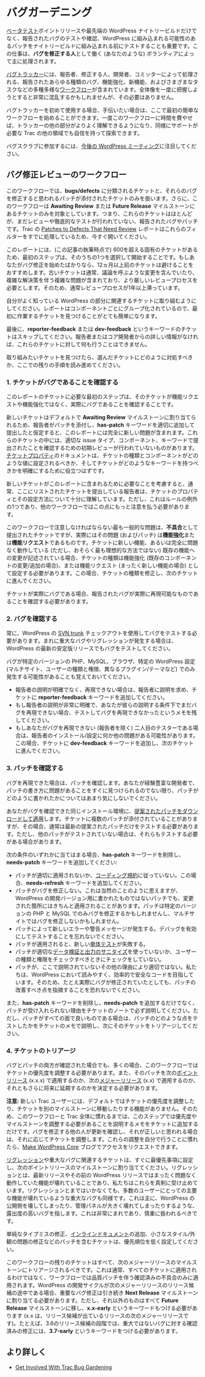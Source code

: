<!--
# Bug Gardening
-->

# バグガーデニング

<!--
Not only is it important to [beta test](https://make.wordpress.org/core/handbook/testing/beta/) point release and bleeding edge WordPress nightly builds, but it’s also important to test and confirm reported bugs, and test patches submitted for possible inclusion to WordPress before they ever make it into the nightly builds. This job is mostly handled by volunteers (such as yourself) that serve as **bug gardeners**.
-->

[ベータテスト](https://make.wordpress.org/core/handbook/testing/beta/)ポイントリリースや最先端の WordPress ナイトリービルドだけでなく、報告されたバグのテストや確認、WordPress に組み込まれる可能性のあるパッチをナイトリービルドに組み込まれる前にテストすることも重要です。この仕事は、**バグを修正する人**として働く (あなたのような) ボランティアによって主に処理されます。

<!--
The [bug tracker](https://make.wordpress.org/core/handbook/trac/) contains numerous, wildly different [workflows](https://make.wordpress.org/core/handbook/trac/keywords/) through which all types of reported bugs, enhancements, new features, and various tasks are handled by reporters, gardeners, developers, and committers. It can be incredibly confusing trying to grasp the big picture all at once, but you don’t have to.
-->

[バグトラッカー](https://make.wordpress.org/core/handbook/trac/)には、報告者、修正する人、開発者、コミッターによって処理される、報告されたあらゆる種類のバグ、機能強化、新機能、およびさまざまなタスクなどの多種多様な[ワークフロー](https://make.wordpress.org/core/handbook/trac/keywords/)が含まれています。全体像を一度に把握しようとすると非常に混乱するかもしれませんが、その必要はありません。

<!--
If you are new to the bug tracker and want to help out, here’s how you can get started with your first simple workflow. Once you have spent some time in this workflow, the rest of the tracker will become much more familiar, and you can feel confident in exploring other areas of Trac that also need help.
-->

バグトラッカーを初めて使用する場合、手伝いたい場合は、ここで最初の簡単なワークフローを始めることができます。一度このワークフローに時間を費やせば、トラッカーの他の部分がよりよく理解できるようになり、同様にサポートが必要な Trac の他の領域でも自信を持って探索できます。

<!--
Keep an eye on [upcoming WordPress meetings](https://make.wordpress.org/meetings/) to join a bug scrub.
-->

バグスクラブに参加するには、[今後の WordPress ミーティング](https://make.wordpress.org/meetings/)に注目してください。

<!--
## The Bugfix Review Workflow
-->

## バグ修正レビューのワークフロー

<!--
In this workflow, we are only going to work on tickets categorized as **bugs/defects**, and also just the ones with patches attached that supposedly fix those bugs. Additionally, this workflow only involves tickets in the **Awaiting Review** or the **Future Release** milestones, meaning that these are mostly reported bugs and patches that have not been reviewed or thoroughly tested yet. The [Patches to Defects That Need Review](https://core.trac.wordpress.org/report/46) report in Trac handles these filters for you already, so go ahead and open that now.
-->

このワークフローでは、**bugs/defects** に分類されるチケットと、それらのバグを修正すると思われるパッチが添付されたチケットのみを扱います。さらに、このワークフローは **Awaiting Review** または **Future Release** マイルストーンにあるチケットのみを対象としています。つまり、これらのチケットはほとんどが、まだレビューや徹底的なテストが行われていない、報告されたバグやパッチです。Trac の [Patches to Defects That Need Review](https://core.trac.wordpress.org/report/46) レポートはこれらのフィルターをすでに処理しているため、今すぐ開いてください。

<!--
There are over 600 unique tickets in the report (at the time of this writing), so the first step is to choose one of those to start with. If you are just starting out as a bug gardener, we recommend avoiding any tickets more than 12 months old. Older tickets usually involve some controversial changes, or involve complex problems with complex solutions, requiring a heavier review process, which is usually why they have been stuck in the review process for more than a year.
-->

このレポートには、(この記事の執筆時点で) 600を超える固有のチケットがあるため、最初のステップは、そのうちの1つを選択して開始することです。もしあなたがバグ修正を始めたばかりなら、12ヵ月以上前のチケットは避けることをおすすめします。古いチケットは通常、議論を呼ぶような変更を含んでいたり、複雑な解決策を伴う複雑な問題が含まれており、より厳しいレビュープロセスを必要とします。そのため、通常レビュープロセスが1年以上滞っています。

<!--
You should try to work on tickets related to parts of WordPress that you are familiar with. The report is grouped by component, which makes the task of finding your first ticket to work on much easier.
-->

自分がよく知っている WordPress の部分に関連するチケットに取り組むようにしてください。レポートはコンポーネントごとにグループ化されているので、最初に作業するチケットを見つけることがとても簡単になります。

<!--
Last, you should skip over any tickets with the **reporter-feedback** or **dev-feedback** keywords – you won’t be able to do anything with those tickets without more information from the reporter or a core developer.
-->

最後に、**reporter-feedback** または **dev-feedback** というキーワードのチケットはスキップしてください。報告者またはコア開発者からの詳しい情報がなければ、これらのチケットに対して何も行うことはできません。

<!--
Once you have found a ticket you want to work on, continue reading the rest of the instructions here for how you should address the ticket you have picked out.
-->

取り組みたいチケットを見つけたら、選んだチケットにどのように対処すべきか、ここでの残りの手順を読み進めてください。

<!--
### 1\. Ensure The Ticket Is A Bug
-->

### 1\. チケットがバグであることを確認する

<!--
The first step required for any of the tickets in this report is to ensure that the ticket is in fact a bug, and not a feature request or enhancement.
-->

このレポートのチケットに必要な最初のステップは、そのチケットが機能リクエストや機能強化ではなく、実際にバグであることを確認することです。

<!--
Since new tickets are assigned to the **Awaiting Review** milestone by default, this report will include completely fresh issues, assuming the reporter attached a patch and added the **has-patch** keyword properly upon submission. Some of these tickets have not been through an initial review to ensure it was submitted with the proper issue type, component, and keywords. The documentation on the [ticket properties](https://make.wordpress.org/core/handbook/trac/#ticket-properties) should help clarify exactly which values the ticket type and component should be set as, and what keywords the ticket should have.
-->

新しいチケットはデフォルトで **Awaiting Review** マイルストーンに割り当てられるため、報告者がパッチを添付し、**has-patch** キーワードを適切に追加して提出したと仮定すると、このレポートには完全に新しい問題が含まれます。これらのチケットの中には、適切な issue タイプ、コンポーネント、キーワードで提出されたことを確認するための初期レビューが行われていないものがあります。[チケットプロパティ](https://make.wordpress.org/core/handbook/trac/#ticket-properties)のドキュメントは、チケットの種類とコンポーネントがどのような値に設定されるべきか、そしてチケットがどのようなキーワードを持つべきかを明確にするために役立つはずです。

<!--
Considering what is involved for new tickets to be included in this report, the reporters submitting tickets listed here usually have a fairly good feel for the ticket properties and how they should be set. However, this is one of those exceptions to the rule – you will need to be much more critical of this in other workflows.
-->

新しいチケットがこのレポートに含まれるために必要なことを考慮すると、通常、ここにリストされたチケットを提出している報告者は、チケットのプロパティとその設定方法について十分に理解しています。ただし、これはルールの例外の1つであり、他のワークフローではこの点にもっと注意を払う必要があります。

<!--
The most common problem you need to watch for in this workflow are tickets that have been submitted as a **defect**, but in reality, the issue (and patch) is actually an **enhancement** or a **feature request**. If the ticket describes new functionality, or even a change to existing functionality that is working perfectly fine (but perhaps not in the most ideal way), then the ticket type needs to be set as an enhancement (in the case of a change/addition to an existing component), or as a feature request (in the case of entirely new features). If this happens, fix the ticket type, and move on to the next ticket.
-->

このワークフローで注意しなければならない最も一般的な問題は、**不具合**として提出されたチケットですが、実際にはその問題 (およびパッチ) は**機能強化**または**機能リクエスト**であるものです。チケットに新しい機能、あるいは完全に問題なく動作している (ただし、おそらく最も理想的な方法ではない) 既存の機能への変更が記述されている場合、チケットの種類は機能強化 (既存のコンポーネントの変更/追加の場合)、または機能リクエスト (まったく新しい機能の場合) として設定する必要があります。この場合、チケットの種類を修正し、次のチケットに進んでください。

<!--
If the ticket is actually a bug, you need to confirm that the reported bug is, in fact, one that can be reproduced.
-->

チケットが実際にバグである場合、報告されたバグが実際に再現可能なものであることを確認する必要があります。

<!--
### 2\. Confirm The Bug
-->

### 2\. バグを確認する

<!--
You should always test for the bug using a [SVN trunk](https://make.wordpress.org/core/handbook/svn/) checkout of WordPress. In the rare cases of critical bugs and regressions, then you should also test for the bug in the latest stable release of WordPress too.
-->

常に、WordPress の [SVN trunk](https://make.wordpress.org/core/handbook/svn/) チェックアウトを使用してバグをテストする必要があります。まれに重大なバグやリグレッションが発生する場合は、WordPress の最新の安定版リリースでもバグをテストしてください。

<!--
Remember that it’s possible the bug only exhibits itself under specific versions of PHP, MySQL, browsers, and/or certain WordPress settings (i.e. multisite, roles/capabilities, different plugins/themes).
-->

バグが特定のバージョンの PHP、MySQL、ブラウザ、特定の WordPress 設定 (マルチサイト、ユーザーの種類と権限、異なるプラグイン/テーマなど) でのみ発生する可能性があることも覚えておいてください。

<!--
*   If the reporter wasn’t clear and you can’t reproduce it, ask for clarification from the reporter, and add the **reporter-feedback** keyword to the ticket.
*   If the reporter was very clear, and you still can’t reproduce the bug under their claimed conditions, leave a note that you tested it and couldn’t reproduce the bug.
*   If you are the second tester (besides the reporter) that can’t reproduce the bug, there’s a chance that something else could be wrong with the reporter’s installation/configuration. If this happens, add the **dev-feedback** keyword to the ticket, and move to the next ticket.
-->

*   報告者の説明が明確でなく、再現できない場合は、報告者に説明を求め、チケットに **reporter-feedback** キーワードを追加してください。
*   もし報告者の説明が非常に明確で、あなたが彼らの説明する条件下でまだバグを再現できない場合、テストしてバグを再現できなかったというメモを残してください。
*   もしあなたがバグを再現できない (報告者を除く) 二人目のテスターである場合は、報告者のインストール/設定に何か他の問題がある可能性があります。この場合、チケットに **dev-feedback** キーワードを追加し、次のチケットに進んでください。

<!--
### 3\. Confirm The Patch
-->

### 3\. パッチを確認する

<!--
If you were able to reproduce the bug, then it is time to confirm the patch. Don’t worry too much about how the patch was written, unless you are a more experienced developer and can immediately spot problems with the way the patch was written.
-->

バグを再現できた場合は、パッチを確認します。あなたが経験豊富な開発者で、パッチの書き方に問題があることをすぐに見つけられるのでない限り、パッチがどのように書かれたかについてはあまり気にしないでください。

<!--
[Download and apply the suggested patch](https://make.wordpress.org/core/handbook/tutorials/working-with-patches/#creating-and-applying-patches-with-grunt) to the same installation you were able to confirm the bug on. Sometimes a ticket will have multiple patches attached, and, if so, usually only the latest suggested patch needs testing; however, you might need to test the other patches too, if they haven’t been tested.
-->

あなたがバグを確認できた同じインストール環境に、[提案されたパッチをダウンロードして適用](https://make.wordpress.org/core/handbook/tutorials/working-with-patches/#creating-and-applying-patches-with-grunt)します。チケットに複数のパッチが添付されていることがありますが、その場合、通常は最新の提案されたパッチだけをテストする必要があります。ただし、他のパッチがテストされていない場合は、それらもテストする必要がある場合があります。

<!--
If any of the following conditions apply, remove the **has-patch** keyword, and add the **needs-patch** keyword:
-->

次の条件のいずれかに当てはまる場合、**has-patch** キーワードを削除し、**needs-patch** キーワードを追加してください:

<!--
*   The patch does not apply cleanly, or does not follow the [coding standards](https://make.wordpress.org/core/handbook/coding-standards/). Add the **needs-refresh** keyword for this case.
*   The patch does not fix the bug. This seems obvious, but some patches might not have been written for the development version of WordPress, yet still apply cleanly where things have changed. The patch might only fix the bug under a specific version of PHP and MySQL, or won’t fix the bug in multisite.
*   The patch introduces new errors or warning messages. Remember to test with debug turned on.
*   New [unit tests](https://make.wordpress.org/core/handbook/automated-testing/) fail with the patch applied.
*   The patch does not use appropriate [data validation and output sanitization](https://codex.wordpress.org/Data_Validation), or doesn’t make checks against user roles and capabilities when it should.
*   The patch is not adequate for any other reason not covered here. We strive for legible, efficient, and secure code in WordPress, so don’t be afraid to point out areas of a patch that should be improved, even if it does actually fix the bug.
-->

*   パッチが適切に適用されないか、[コーディング規約](https://make.wordpress.org/core/handbook/coding-standards/)に従っていない。この場合、**needs-refresh** キーワードを追加してください。
*   パッチがバグを修正しない。これは当然のことのように思えますが、WordPress の開発バージョン用に書かれたものではないパッチでも、変更された箇所にはきちんと適用されることがあります。パッチは特定のバージョンの PHP と MySQL でのみバグを修正するかもしれませんし、マルチサイトではバグを修正しないかもしれません。
*   パッチによって新しいエラーや警告メッセージが発生する。デバッグを有効にしてテストすることを忘れないでください。
*   パッチが適用されると、新しい[単体テスト](https://make.wordpress.org/core/handbook/automated-testing/)が失敗する。
*   パッチが適切な[データ検証と出力のサニタイズ](https://codex.wordpress.org/Data_Validation)を使っていないか、ユーザーの種類と権限をチェックすべきときにチェックをしていない。
*   パッチが、ここで説明されていないその他の理由により適切ではない。私たちは、WordPress において読みやすく、効率的で安全なコードを目指しています。そのため、たとえ実際にバグが修正されていたとしても、パッチの改善すべき点を指摘することを恐れないでください。

<!--
Make sure you explain why the patch cannot be accepted in the ticket notes, in addition to removing the **has-patch** keyword and adding **needs-patch**. If, however, the patch looks good on all fronts, then you should explain what aspects of the patch you tested in the ticket notes, and triage the ticket next.
-->

また、**has-patch** キーワードを削除し、**needs-patch** を追加するだけでなく、パッチが受け入れられない理由をチケットのノートで必ず説明してください。ただし、パッチがすべての面で良いものである場合は、パッチのどのような点をテストしたかをチケットのメモで説明し、次にそのチケットをトリアージしてください。

<!--
### 4\. Triage The Ticket
-->

### 4\. チケットのトリアージ

<!--
With both the bug and patch confirmed, the priority of the ticket often still needs to be adjusted in this workflow. We also need to decide whether the patch should be applied in the next [point release](https://make.wordpress.org/core/glossary/#point-release) (x.x.x), the next [major release](https://make.wordpress.org/core/glossary/#major-release) (x.x), or if it should still be delayed farther into the future.
-->

バグとパッチの両方が確認された場合でも、多くの場合、このワークフローではチケットの優先度を調整する必要があります。また、そのパッチを次の[ポイントリリース](https://make.wordpress.org/core/glossary/#point-release) (x.x.x) で適用するのか、次の[メジャーリリース](https://make.wordpress.org/core/glossary/#major-release) (x.x) で適用するのか、それともさらに将来に延期するのかを決定する必要があります。

<!--
**Note:** New Trac users do not have the ability to adjust the priority of a ticket or move it to a different milestone by default, so until you feel comfortable with this workflow and Trac in general, this step will require you to simply add a note to the ticket explaining that the priority or milestone should be adjusted. One of the other bug gardeners will see the update, and adjust the ticket accordingly if it looks correct. When you feel comfortable making these adjustments yourself, you can request access on the [Make WordPress Core](https://make.wordpress.org/core/) blog.
-->

**注意:** 新しい Trac ユーザーには、デフォルトではチケットの優先度を調整したり、チケットを別のマイルストーンに移動したりする機能がありません。そのため、このワークフローと Trac 全体に慣れるまでは、このステップでは優先度やマイルストーンを調整する必要があることを説明するメモをチケットに追加するだけです。バグを修正する他の人が更新を確認し、それが正しいと思われる場合は、それに応じてチケットを調整します。これらの調整を自分で行うことに慣れたら、[Make WordPress Core](https://make.wordpress.org/core/) ブログでアクセスをリクエストできます。

<!--
Tickets related to [regressions](https://make.wordpress.org/core/glossary/#regression) and critical bugs should be immediately set to the highest priority, and assigned to the next point release milestone. Regressions are broken features that were working perfectly fine in the latest release or the WordPress release before that, and we take these seriously. The same goes for critical bugs which may not be a regression, but still involves an aspect of a major feature being broken for a majority of users. This mostly refers to bugs with high exposure, such as breaking the public-facing side of WordPress, or major breaks in the administration panel. This should be very rare, and should be used sparingly.
-->

[リグレッション](https://make.wordpress.org/core/glossary/#regression)や重大なバグに関連するチケットは、すぐに最優先事項に設定し、次のポイントリリースのマイルストーンに割り当ててください。リグレッションとは、最新リリースやその前の WordPress リリースではまったく問題なく動作していた機能が壊れていることであり、私たちはこれらを真剣に受け止めています。リグレッションとまではいかなくても、多数のユーザーにとっての主要な機能が壊れているような重大なバグも同様です。これは主に、WordPress の公開側を壊してしまったり、管理パネルが大きく壊れてしまったりするような、露出度の高いバグを指します。これは非常にまれであり、慎重に扱われるべきです。

<!--
Tickets involving patches that fix simple typos, add [inline documentation](https://make.wordpress.org/core/glossary/#inline-docs), or fix minor style/appearance issues, should be set to a lower priority.
-->

単純なタイプミスの修正、[インラインドキュメント](https://make.wordpress.org/core/glossary/#inline-docs)の追加、小さなスタイル/外観の問題の修正などのパッチを含むチケットは、優先順位を低く設定してください。

<!--
All remaining tickets in this workflow should be triaged to the next major release milestone. This does not normally apply to all tickets in general, just confirmed defects with quality patches, which is all this workflow deals with. If the WordPress development cycle is in the middle of release candidates for the next major release, critical bug fixes should still be assigned to the **Next Release** milestone; however, everything else should be moved to the **Future Release** milestone, and should also be tagged with the keyword **x.x-early** (where x.x is the next major release after the one with a release candidate out). For example, during the 3.6 release candidate phase, confirmed fixes for non-critical bugs should be tagged with the **3.7-early** keyword.
-->

このワークフローの残りのチケットはすべて、次のメジャーリリースのマイルストーンにトリアージされるべきです。これは通常、すべてのチケットに適用されるわけではなく、ワークフローでは品質パッチを伴う確認済みの不具合のみに適用されます。WordPress の開発サイクルが次のメジャーリリースのリリース候補の途中である場合、重要なバグ修正は引き続き **Next Release** マイルストーンに割り当てる必要があります。ただし、それ以外のものはすべて **Future Release** マイルストーンに移し、**x.x-early** というキーワードもつける必要があります (x.x は、リリース候補が出ているリリースの次のメジャーリリースです)。たとえば、3.6のリリース候補の段階では、重大ではないバグに対する確認済みの修正には、**3.7-early** というキーワードをつける必要があります。

<!--
## Learn More
-->

## より詳しく

*   [Get Involved With Trac Bug Gardening](http://helen.wordpress.com/2013/08/09/scared-of-wordpress-core-trac-but-want-to-give-it-a-shot-try-trac-gardening/)
